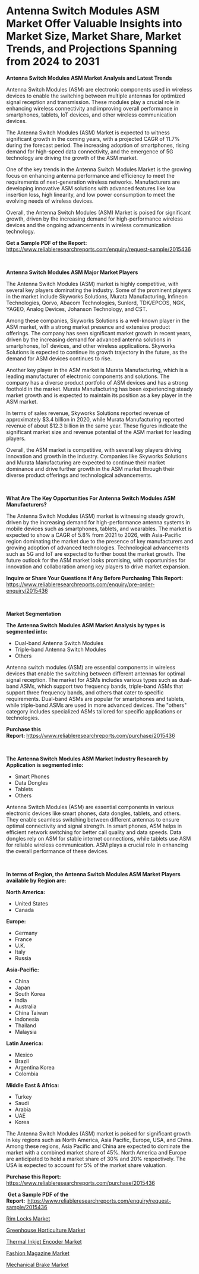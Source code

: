<p><h1>Antenna Switch Modules ASM Market Offer Valuable Insights into Market Size, Market Share, Market Trends, and Projections Spanning from 2024 to 2031</h1></p><p><strong>Antenna Switch Modules ASM Market Analysis and Latest Trends</strong></p>
<p><p>Antenna Switch Modules (ASM) are electronic components used in wireless devices to enable the switching between multiple antennas for optimized signal reception and transmission. These modules play a crucial role in enhancing wireless connectivity and improving overall performance in smartphones, tablets, IoT devices, and other wireless communication devices.</p><p>The Antenna Switch Modules (ASM) Market is expected to witness significant growth in the coming years, with a projected CAGR of 11.7% during the forecast period. The increasing adoption of smartphones, rising demand for high-speed data connectivity, and the emergence of 5G technology are driving the growth of the ASM market.</p><p>One of the key trends in the Antenna Switch Modules Market is the growing focus on enhancing antenna performance and efficiency to meet the requirements of next-generation wireless networks. Manufacturers are developing innovative ASM solutions with advanced features like low insertion loss, high linearity, and low power consumption to meet the evolving needs of wireless devices.</p><p>Overall, the Antenna Switch Modules (ASM) Market is poised for significant growth, driven by the increasing demand for high-performance wireless devices and the ongoing advancements in wireless communication technology.</p></p>
<p><strong>Get a Sample PDF of the Report:&nbsp;</strong> <a href="https://www.reliableresearchreports.com/enquiry/request-sample/2015436">https://www.reliableresearchreports.com/enquiry/request-sample/2015436</a></p>
<p>&nbsp;</p>
<p><strong>Antenna Switch Modules ASM Major Market Players</strong></p>
<p><p>The Antenna Switch Modules (ASM) market is highly competitive, with several key players dominating the industry. Some of the prominent players in the market include Skyworks Solutions, Murata Manufacturing, Infineon Technologies, Qorvo, Abacom Technologies, Sunlord, TDK/EPCOS, NGK, YAGEO, Analog Devices, Johanson Technology, and CST.</p><p>Among these companies, Skyworks Solutions is a well-known player in the ASM market, with a strong market presence and extensive product offerings. The company has seen significant market growth in recent years, driven by the increasing demand for advanced antenna solutions in smartphones, IoT devices, and other wireless applications. Skyworks Solutions is expected to continue its growth trajectory in the future, as the demand for ASM devices continues to rise.</p><p>Another key player in the ASM market is Murata Manufacturing, which is a leading manufacturer of electronic components and solutions. The company has a diverse product portfolio of ASM devices and has a strong foothold in the market. Murata Manufacturing has been experiencing steady market growth and is expected to maintain its position as a key player in the ASM market.</p><p>In terms of sales revenue, Skyworks Solutions reported revenue of approximately $3.4 billion in 2020, while Murata Manufacturing reported revenue of about $12.3 billion in the same year. These figures indicate the significant market size and revenue potential of the ASM market for leading players.</p><p>Overall, the ASM market is competitive, with several key players driving innovation and growth in the industry. Companies like Skyworks Solutions and Murata Manufacturing are expected to continue their market dominance and drive further growth in the ASM market through their diverse product offerings and technological advancements.</p></p>
<p>&nbsp;</p>
<p><strong>What Are The Key Opportunities For Antenna Switch Modules ASM Manufacturers?</strong></p>
<p><p>The Antenna Switch Modules (ASM) market is witnessing steady growth, driven by the increasing demand for high-performance antenna systems in mobile devices such as smartphones, tablets, and wearables. The market is expected to show a CAGR of 5.8% from 2021 to 2026, with Asia-Pacific region dominating the market due to the presence of key manufacturers and growing adoption of advanced technologies. Technological advancements such as 5G and IoT are expected to further boost the market growth. The future outlook for the ASM market looks promising, with opportunities for innovation and collaboration among key players to drive market expansion.</p></p>
<p><strong>Inquire or Share Your Questions If Any Before Purchasing This Report:</strong> <a href="https://www.reliableresearchreports.com/enquiry/pre-order-enquiry/2015436">https://www.reliableresearchreports.com/enquiry/pre-order-enquiry/2015436</a></p>
<p>&nbsp;</p>
<p><strong>Market Segmentation</strong></p>
<p><strong>The Antenna Switch Modules ASM Market Analysis by types is segmented into:</strong></p>
<p><ul><li>Dual-band Antenna Switch Modules</li><li>Triple-band Antenna Switch Modules</li><li>Others</li></ul></p>
<p><p>Antenna switch modules (ASM) are essential components in wireless devices that enable the switching between different antennas for optimal signal reception. The market for ASMs includes various types such as dual-band ASMs, which support two frequency bands, triple-band ASMs that support three frequency bands, and others that cater to specific requirements. Dual-band ASMs are popular for smartphones and tablets, while triple-band ASMs are used in more advanced devices. The "others" category includes specialized ASMs tailored for specific applications or technologies.</p></p>
<p><strong>Purchase this Report:&nbsp;</strong><a href="https://www.reliableresearchreports.com/purchase/2015436">https://www.reliableresearchreports.com/purchase/2015436</a></p>
<p>&nbsp;</p>
<p><strong>The Antenna Switch Modules ASM Market Industry Research by Application is segmented into:</strong></p>
<p><ul><li>Smart Phones</li><li>Data Dongles</li><li>Tablets</li><li>Others</li></ul></p>
<p><p>Antenna Switch Modules (ASM) are essential components in various electronic devices like smart phones, data dongles, tablets, and others. They enable seamless switching between different antennas to ensure optimal connectivity and signal strength. In smart phones, ASM helps in efficient network switching for better call quality and data speeds. Data dongles rely on ASM for stable internet connections, while tablets use ASM for reliable wireless communication. ASM plays a crucial role in enhancing the overall performance of these devices.</p></p>
<p>&nbsp;</p>
<p><strong>In terms of Region, the Antenna Switch Modules ASM Market Players available by Region are:</strong></p>
<p>
    <p> <strong> North America: </strong>
        <ul>
            <li>United States</li>
            <li>Canada</li>
        </ul>
        </p> 
    <p> <strong> Europe: </strong>
        <ul>
            <li>Germany</li>
            <li>France</li>
            <li>U.K.</li>
            <li>Italy</li>
            <li>Russia</li>
        </ul>
        </p> 
    <p> <strong> Asia-Pacific: </strong>
        <ul>
            <li>China</li>
            <li>Japan</li>
            <li>South Korea</li>
            <li>India</li>
            <li>Australia</li>
            <li>China Taiwan</li>
            <li>Indonesia</li>
            <li>Thailand</li>
            <li>Malaysia</li>
        </ul>
        </p> 
    <p> <strong> Latin America: </strong>
        <ul>
            <li>Mexico</li>
            <li>Brazil</li>
            <li>Argentina Korea</li>
            <li>Colombia</li>
        </ul>
        </p> 
    <p> <strong> Middle East & Africa: </strong>
        <ul>
            <li>Turkey</li>
            <li>Saudi</li>
            <li>Arabia</li>
            <li>UAE</li>
            <li>Korea</li>
        </ul>
    </p>
    </p>
<p><p>The Antenna Switch Modules (ASM) market is poised for significant growth in key regions such as North America, Asia Pacific, Europe, USA, and China. Among these regions, Asia Pacific and China are expected to dominate the market with a combined market share of 45%. North America and Europe are anticipated to hold a market share of 30% and 20% respectively. The USA is expected to account for 5% of the market share valuation.</p></p>
<p><strong>Purchase this Report: </strong><a href="https://www.reliableresearchreports.com/purchase/2015436">https://www.reliableresearchreports.com/purchase/2015436</a></p>
<p>&nbsp;<strong>Get a Sample PDF of the Report:&nbsp;&nbsp;</strong><a href="https://www.reliableresearchreports.com/enquiry/request-sample/2015436">https://www.reliableresearchreports.com/enquiry/request-sample/2015436</a></p>
<p><strong></strong></p>
<p><p><a href="https://changeable-paste-463.notion.site/Rim-Locks-Market-Size-and-Growth-Market-Segmentation-Regional-and-Country-Breakdowns-and-Market-T-12e85abe3af94d8e9e3d17896f669c1f">Rim Locks Market</a></p><p><a href="https://view.publitas.com/reportprime-1/greenhouse-horticulture-market-provides-a-comprehensive-analysis-including-a-macro-overview-of-the-market-as-well-as-micro-details-such-as-market-size-and-competitive-landscape/">Greenhouse Horticulture Market</a></p><p><a href="https://fuschia-pecorino-a6d.notion.site/Thermal-Inkjet-Encoder-Market-Provides-Detailed-Segmentation-of-this-Market-based-on-Type-Applicati-8a6dcfc3a99c4b91921b1f6117afb6b1">Thermal Inkjet Encoder Market</a></p><p><a href="https://view.publitas.com/reportprime-1/fashion-magazine-market-dynamics-2024-2031-also-about-its-market-trends-projections-and-opportunities/">Fashion Magazine Market</a></p><p><a href="https://florentine-yuzu-f42.notion.site/Mechanical-Brake-Market-Size-Share-Trends-Analysis-Report-By-Application-Regional-Outlook-Compe-ed436673ae8649019a8bfd41b3ba564a">Mechanical Brake Market</a></p></p>